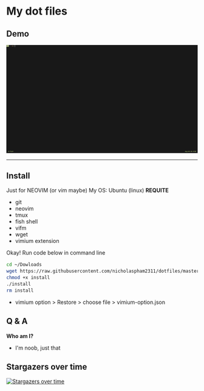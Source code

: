# My dot files

## Demo

<a href="https://raw.githubusercontent.com/thuanpham2311/dotfiles/master/img/dotfiles.gif">
<img src="./img/dotfiles.gif">
</a>

---

## Install

Just for NEOVIM (or vim maybe)
My OS: Ubuntu (linux)
**REQUITE**

- git
- neovim
- tmux
- fish shell
- vifm
- wget
- vimium extension

Okay! Run code below in command line

```bash
cd ~/Dowloads
wget https://raw.githubusercontent.com/nicholaspham2311/dotfiles/master/install
chmod +x install
./install
rm install
```

- vimium option > Restore > choose file > vimium-option.json

## Q & A

**Who am I?**

- I'm noob, just that

## Stargazers over time

[![Stargazers over time](https://starchart.cc/thuanpham2311/dotfiles.svg)](https://starchart.cc/thuanpham2311/dotfiles)
